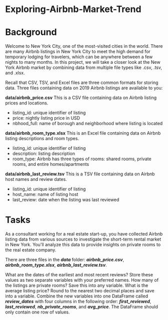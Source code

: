 # Exploring-Airbnb-Market-Trend

Background
===============
Welcome to New York City, one of the most-visited cities in the world. There are many Airbnb listings in New York City to meet the high demand for temporary lodging for travelers, which can be anywhere between a few nights to many months. In this project, we will take a closer look at the New York Airbnb market by combining data from multiple file types like .csv, .tsv, and .xlsx.

Recall that CSV, TSV, and Excel files are three common formats for storing data. Three files containing data on 2019 Airbnb listings are available to you:

__data/airbnb_price.csv__ This is a CSV file containing data on Airbnb listing prices and locations.

* listing_id: unique identifier of listing
* price: nightly listing price in USD
* nbhood_full: name of borough and neighborhood where listing is located

__data/airbnb_room_type.xlsx__ This is an Excel file containing data on Airbnb listing descriptions and room types.

* listing_id: unique identifier of listing
* description: listing description
* room_type: Airbnb has three types of rooms: shared rooms, private rooms, and entire homes/apartments

__data/airbnb_last_review.tsv__ This is a TSV file containing data on Airbnb host names and review dates.

* listing_id: unique identifier of listing
* host_name: name of listing host
* last_review: date when the listing was last reviewed

Tasks
===============
As a consultant working for a real estate start-up, you have collected Airbnb listing data from various sources to investigate the short-term rental market in New York. You'll analyze this data to provide insights on private rooms to the real estate company.

There are three files in the <em>**data**</em> folder: <em>**airbnb_price.csv**</em>, <em>**airbnb_room_type.xlsx**</em>, <em>**airbnb_last_review.tsv**</em>.

What are the dates of the earliest and most recent reviews? Store these values as two separate variables with your preferred names.
How many of the listings are private rooms? Save this into any variable.
What is the average listing price? Round to the nearest two decimal places and save into a variable.
Combine the new variables into one DataFrame called <em>**review_dates**</em> with four columns in the following order: <em>**first_reviewed**</em>, <em>**last_reviewed**</em>, <em>**nb_private_rooms**</em>, and <em>**avg_price**</em>. The DataFrame should only contain one row of values.

